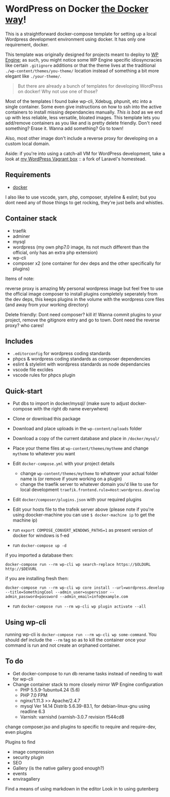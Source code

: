 # WordPress on Docker [the Docker way](https://www.docker.com/what-docker)!

This is a straightforward docker-compose template for setting up a local Wordpress development environment using docker. It has only one requirement, docker.

This template was originally designed for projects meant to deploy to [WP Engine](https://my.wpengine.com); as such, you might notice some WP Engine specific idiosyncracies like certain `.gitignore` additions or that the theme lives at the traditional `./wp-content/themes/you-theme/` location instead of something a bit more elegant like `./your-theme/`.

> But there are already a bunch of templates for developing WordPress on docker! Why not use one of those?

Most of the templates I found bake wp-cli, Xdebug, phpunit, etc into a single container. Some even give instructions on how to ssh into the active containers to install missing dependancies manually. *This is bad* as we end up with less reliable, less versatile, bloated images. This template lets you add/remove containers as you like and is pretty delete friendly. Don't need something? Erase it. Wanna add something? Go to town!

Also, most other image don't include a reverse proxy for developing on a custom local domain.

Aside: if you're into using a catch-all VM for WordPress development, take a look at [my WordPress Vagrant box](https://github.com/jerturowetz/homestead-wp) :: a fork of Laravel's homestead.

## Requirements

- [docker](https://www.docker.com)

I also like to use vscode, yarn, php, composer, styleline & eslint; but you dont need any of those things to get rocking, they're just bells and whistles.

## Container stack

- traefik
- adminer
- mysql
- wordpress (my own php7.0 image, its not much different than the official, only has an extra php extension)
- wp-cli
- composer x2 (one container for dev deps and the other specifically for plugins)

Items of note:

reverse proxy is amazing
My personal wordpress image but feel free to use the official image
composer to install plugins completely seperately from the dev deps, this keeps plugins in the volume with the wordpress core files (and away from your working directory)

Delete friendly: Dont need composer? kill it! Wanna commit plugins to your project, remove the gitignore entry and go to town. Dont need the reverse proxy? who cares!

## Includes

- `.editorconfig` for wordpress coding standards
- phpcs & wordpress coding standards as composer dependencies
- eslint & stylelint with wordpress standards as node dependancies
- vscode file excldes
- vscode rules for phpcs plugin

## Quick-start

- Put dbs to import in docker/mysql/ (make sure to adjust docker-compose with the right db name everywhere)

- Clone or download this package
- Download and place uploads in the `wp-content/uploads` folder
- Download a copy of the current database and place in `/docker/mysql/`
- Place your theme files at `wp-content/themes/mytheme` and change `mytheme` to whatever you want
- Edit `docker-compose.yml` with your project details
  - change `wp-content/themes/mytheme` to whatever your actual folder name is (or remove if youre working on a plugin)
  - change the traefik server to whatever domain you'd like to use for local development `traefik.frontend.rule=Host:wordpress.develop`
- Edit `docker/composer/plugins.json` with your required plugins
- Edit your hosts file to the trafeik server above (please note if you're using doocker-machine you can use `$ docker-machine ip` to get the machine ip)
- run `export COMPOSE_CONVERT_WINDOWS_PATHS=1` as present version of docker for windows is f-ed
- run `docker-compose up -d`

if you imported a database then:

    docker-compose run --rm wp-cli wp search-replace https://$OLDURL http://$DEVURL

if you are installing fresh then:

    docker-compose run --rm wp-cli wp core install --url=wordpress.develop --title=SomethingCool --admin_user=supervisor --admin_password=password --admin_email=info@example.com

- run `docker-compose run --rm wp-cli wp plugin activate --all`

## Using wp-cli

running wp-cli is `docker-compose run --rm wp-cli wp some-command`. You should def include the `--rm` tag so as to kill the container once your command is run and not create an orphaned container.

## To do

- Get docker-compose to run db rename tasks instead of needing to wait for wp-cli
- Change container stack to more closely mirror WP Engine configuration
  - PHP 5.5.9-1ubuntu4.24 (5.6)
  - PHP 7.0 FPM
  - nginx/1.11.3 >> Apache/2.4.7
  - mysql Ver 14.14 Distrib 5.6.39-83.1, for debian-linux-gnu using readline 6.3
  - Varnish: varnishd (varnish-3.0.7 revision f544cd8

change composer.jso  and plugins to specific to require and require-dev, even plugins

Plugins to find

- image compression
- security plugin
- SEO
- Gallery (is the native gallery good enough?)
- events
- enviragallery

Find a means of using markdown in the editor
Look in to using gutenberg
